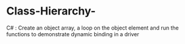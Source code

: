 # Class-Hierarchy-
C# : Create an object array, a loop on the object element and run the functions to demonstrate dynamic binding in a driver
